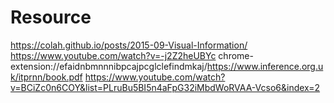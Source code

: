 # Resource

https://colah.github.io/posts/2015-09-Visual-Information/
https://www.youtube.com/watch?v=-j2Z2heUBYc
chrome-extension://efaidnbmnnnibpcajpcglclefindmkaj/https://www.inference.org.uk/itprnn/book.pdf
https://www.youtube.com/watch?v=BCiZc0n6COY&list=PLruBu5BI5n4aFpG32iMbdWoRVAA-Vcso6&index=2